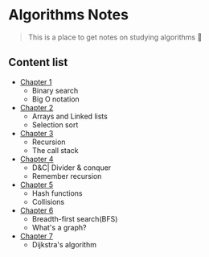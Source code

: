# Algorithms Notes

> This is a place to get notes on studying algorithms 💜

## Content list

- [Chapter 1](src/chapter-1/chapter-1.md)
  - Binary search
  - Big O notation
- [Chapter 2](./src/chapter-2/chapter-2.md)
  - Arrays and Linked lists
  - Selection sort
- [Chapter 3](./src/chapter-3/chapter-3.md)
  - Recursion
  - The call stack
- [Chapter 4](./src/chapter-4/chapter-4.md)
  - D&C| Divider & conquer
  - Remember recursion
- [Chapter 5](./src/chapter-5/chapter-5.md)
  - Hash functions
  - Collisions
- [Chapter 6](./src/chapter-6/chapter-6.md)
  - Breadth-first search(BFS)
  - What's a graph?
- [Chapter 7](./src/chapter-7/chapter-7.md)
  - Dijkstra's algorithm
